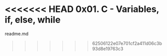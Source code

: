 <<<<<<< HEAD
0x01. C - Variables, if, else, while
=======
readme.md
>>>>>>> 62506122e07e701cf2a411d06c3b93d8e19763c3
